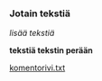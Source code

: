### Jotain tekstiä


_lisää tekstiä_

**tekstiä tekstin perään**

[komentorivi.txt](https://github.com/WitCanStain/ot2021/blob/master/laskarit/viikko1/komentorivi.txt)
